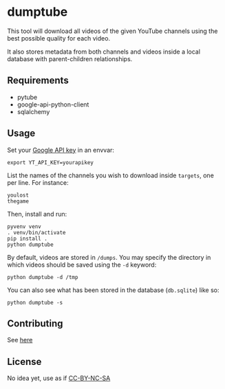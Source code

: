 # dumptube

This tool will download all videos of the given YouTube channels using the best possible quality for each video.

It also stores metadata from both channels and videos inside a local database with parent-children relationships.

## Requirements

* pytube
* google-api-python-client
* sqlalchemy

## Usage

Set your [Google API key](https://console.developers.google.com/apis/credentials) in an envvar:

    export YT_API_KEY=yourapikey

List the names of the channels you wish to download inside `targets`, one per line. For instance:

    youlost
    thegame

Then, install and run:

    pyvenv venv
    . venv/bin/activate
    pip install .
    python dumptube

By default, videos are stored in `/dumps`. You may specify the directory in which videos should be saved using the `-d` keyword:

    python dumptube -d /tmp

You can also see what has been stored in the database (`db.sqlite`) like so:

    python dumptube -s

## Contributing

See [here](CONTRIBUTING.md)

## License

No idea yet, use as if [CC-BY-NC-SA](https://creativecommons.org/licenses/by-nc-sa/3.0)

